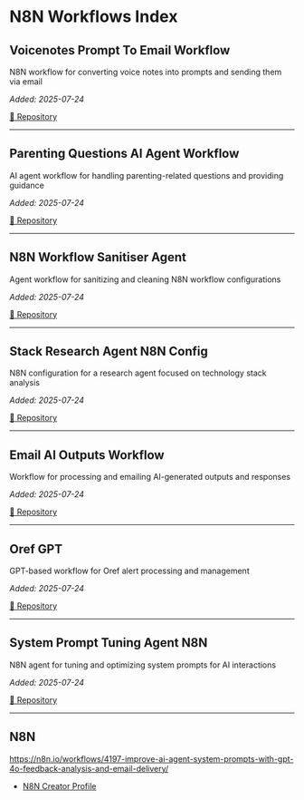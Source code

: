# N8N Workflows Index

## Voicenotes Prompt To Email Workflow

N8N workflow for converting voice notes into prompts and sending them via email

*Added: 2025-07-24*

[📂 Repository](https://github.com/danielrosehill/Voicenotes-Prompt-To-Email-Workflow-N8N)

---

## Parenting Questions AI Agent Workflow

AI agent workflow for handling parenting-related questions and providing guidance

*Added: 2025-07-24*

[📂 Repository](https://github.com/danielrosehill/Parenting-Questions-AI-Agent-Workflow)

---

## N8N Workflow Sanitiser Agent

Agent workflow for sanitizing and cleaning N8N workflow configurations

*Added: 2025-07-24*

[📂 Repository](https://github.com/danielrosehill/N8N-Workflow-Sanitiser-Agent)

---

## Stack Research Agent N8N Config

N8N configuration for a research agent focused on technology stack analysis

*Added: 2025-07-24*

[📂 Repository](https://github.com/danielrosehill/Stack-Research-Agent-N8N-Config)

---

## Email AI Outputs Workflow

Workflow for processing and emailing AI-generated outputs and responses

*Added: 2025-07-24*

[📂 Repository](https://github.com/danielrosehill/Email-AI-Outputs-Workflow)

---

## Oref GPT

GPT-based workflow for Oref alert processing and management

*Added: 2025-07-24*

[📂 Repository](https://github.com/danielrosehill/Oref-GPT)

---

## System Prompt Tuning Agent N8N

N8N agent for tuning and optimizing system prompts for AI interactions

*Added: 2025-07-24*

[📂 Repository](https://github.com/danielrosehill/System-Prompt-Tuning-Agent-N8N)

---

## N8N

https://n8n.io/workflows/4197-improve-ai-agent-system-prompts-with-gpt-4o-feedback-analysis-and-email-delivery/

 
- [N8N Creator Profile](https://n8n.io/creators/danielrosehill/)

